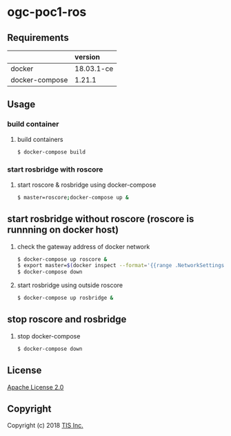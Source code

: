 # ogc-poc1-ros

## Requirements

||version|
|:--|:--|
|docker|18.03.1-ce|
|docker-compose|1.21.1|

## Usage
### build container
1. build containers

    ```bash
    $ docker-compose build
    ```

### start rosbridge with roscore
1. start roscore & rosbridge using docker-compose

    ```bash
    $ master=roscore;docker-compose up &
    ```

## start rosbridge without roscore (roscore is runnning on docker host)
1. check the gateway address of docker network

    ```bash
    $ docker-compose up roscore &
    $ export master=$(docker inspect --format='{{range .NetworkSettings.Networks}}{{.Gateway}}{{end}}' roscore);echo ${master}
    $ docker-compose down
    ```
1. start rosbridge using outside roscore

    ```bash
    $ docker-compose up rosbridge &
    ```

## stop roscore and rosbridge
1. stop docker-compose

    ```bash
    $ docker-compose down
    ```

## License

[Apache License 2.0](/LICENSE)

## Copyright
Copyright (c) 2018 [TIS Inc.](https://www.tis.co.jp/)
